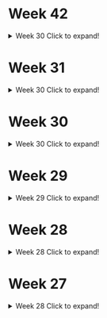 # Week 42
<details>
  <summary>Week 30 Click to expand!</summary>
  
  ## Final Visualization
  ![week_31](https://github.com/christopher-reed/tidytuesday/blob/master/2020/week_42/datasaurus_dozen.jpg)
  
</details>

# Week 31
<details>
  <summary>Week 30 Click to expand!</summary>
  
  ## Final Visualization
  ![week_31](https://github.com/christopher-reed/tidytuesday/blob/master/2020/week_31/images/penguins_final.jpg)
  
</details>



# Week 30
<details>
  <summary>Week 30 Click to expand!</summary>
  
  ## Final Visualization
  ![week_30](https://github.com/christopher-reed/tidytuesday/blob/master/2020/week_30/images/RSPCA_animal_outcomes.jpg)
  
</details>


# Week 29
<details>
  <summary>Week 29 Click to expand!</summary>
  
  ## Final Visualization
  ![week_29](https://github.com/christopher-reed/tidytuesday/blob/master/2020/week_29/astronaut_fig.PNG)
</details>

# Week 28
<details>
  <summary>Week 28 Click to expand!</summary>
  
  ## Final Visualization
  ![week_28_final](https://github.com/christopher-reed/tidytuesday/blob/master/2020/week_28/images/week_28_final.png)
  
  ## Making Of
  
![week_28_making_of](https://github.com/christopher-reed/tidytuesday/blob/master/2020/week_28/images/week_28_making_of.gif)

</details>

# Week 27
<details>
  <summary>Week 28 Click to expand!</summary>
  
  ## Final Visualization
  ![xmen](https://github.com/christopher-reed/tidytuesday/blob/master/2020/week_27/images/xmen.png)

</details>

